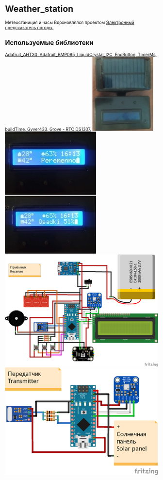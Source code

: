 # Weather_station
Метеостаниция и часы
Вдохновлялся проектом <a href="https://alexgyver.ru/weatherpredict/">Электронный предсказатель погоды.</a>
## Используемые библиотеки
<a href="https://github.com/adafruit/Adafruit-BMP085-Library">Adafruit_AHTX0, </a>
<a href="https://github.com/adafruit/Adafruit_AHTX0">Adafruit_BMP085, </a>
<a href="https://github.com/johnrickman/LiquidCrystal_I2C">LiquidCrystal_I2C, </a>
<a href="https://github.com/GyverLibs/EncButton">EncButton, </a>
<a href="https://github.com/GyverLibs/TimerMs">TimerMs, </a>
<a href="https://github.com/GyverLibs/buildTime">buildTime, </a>
<a href="https://github.com/GyverLibs/Gyver433">Gyver433, </a>
<a href="https://github.com/Seeed-Studio/RTC_DS1307">Grove - RTC DS1307.</a>
<img src="https://github.com/boy4ik7/Weather_station/blob/main/IMG_1.jpg?raw=true" width="200">
<img src="https://github.com/boy4ik7/Weather_station/blob/main/IMG_2.jpg?raw=true" width="300">
<img src="https://github.com/boy4ik7/Weather_station/blob/main/IMG_3.jpg?raw=true" width="300">
<img src="https://github.com/boy4ik7/Weather_station/blob/main/rx.png?raw=true" width="800">
<img src="https://github.com/boy4ik7/Weather_station/blob/main/tx.png?raw=true" width="800">

